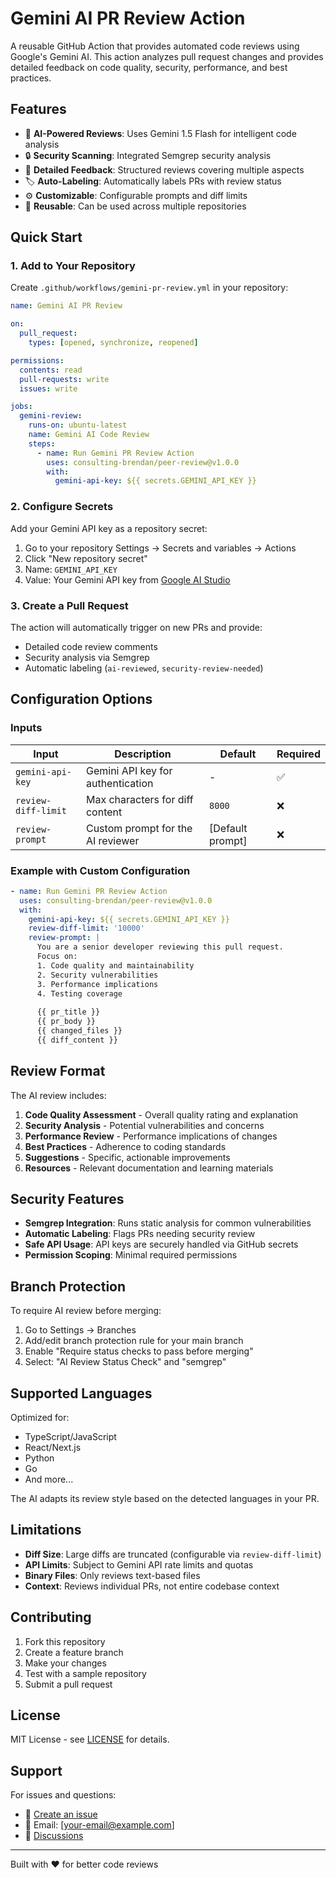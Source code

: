# Gemini AI PR Review Action

A reusable GitHub Action that provides automated code reviews using Google's Gemini AI. This action analyzes pull request changes and provides detailed feedback on code quality, security, performance, and best practices.

## Features

- 🤖 **AI-Powered Reviews**: Uses Gemini 1.5 Flash for intelligent code analysis
- 🔒 **Security Scanning**: Integrated Semgrep security analysis
- 📝 **Detailed Feedback**: Structured reviews covering multiple aspects
- 🏷️ **Auto-Labeling**: Automatically labels PRs with review status
- ⚙️ **Customizable**: Configurable prompts and diff limits
- 🔄 **Reusable**: Can be used across multiple repositories

## Quick Start

### 1. Add to Your Repository

Create `.github/workflows/gemini-pr-review.yml` in your repository:

```yaml
name: Gemini AI PR Review

on:
  pull_request:
    types: [opened, synchronize, reopened]

permissions:
  contents: read
  pull-requests: write
  issues: write

jobs:
  gemini-review:
    runs-on: ubuntu-latest
    name: Gemini AI Code Review
    steps:
      - name: Run Gemini PR Review Action
        uses: consulting-brendan/peer-review@v1.0.0
        with:
          gemini-api-key: ${{ secrets.GEMINI_API_KEY }}
```

### 2. Configure Secrets

Add your Gemini API key as a repository secret:

1. Go to your repository Settings → Secrets and variables → Actions
2. Click "New repository secret"
3. Name: `GEMINI_API_KEY`
4. Value: Your Gemini API key from [Google AI Studio](https://aistudio.google.com/app/apikey)

### 3. Create a Pull Request

The action will automatically trigger on new PRs and provide:
- Detailed code review comments
- Security analysis via Semgrep
- Automatic labeling (`ai-reviewed`, `security-review-needed`)

## Configuration Options

### Inputs

| Input | Description | Default | Required |
|-------|-------------|---------|----------|
| `gemini-api-key` | Gemini API key for authentication | - | ✅ |
| `review-diff-limit` | Max characters for diff content | `8000` | ❌ |
| `review-prompt` | Custom prompt for the AI reviewer | [Default prompt] | ❌ |

### Example with Custom Configuration

```yaml
- name: Run Gemini PR Review Action
  uses: consulting-brendan/peer-review@v1.0.0
  with:
    gemini-api-key: ${{ secrets.GEMINI_API_KEY }}
    review-diff-limit: '10000'
    review-prompt: |
      You are a senior developer reviewing this pull request.
      Focus on:
      1. Code quality and maintainability
      2. Security vulnerabilities
      3. Performance implications
      4. Testing coverage
      
      {{ pr_title }}
      {{ pr_body }}
      {{ changed_files }}
      {{ diff_content }}
```

## Review Format

The AI review includes:

1. **Code Quality Assessment** - Overall quality rating and explanation
2. **Security Analysis** - Potential vulnerabilities and concerns  
3. **Performance Review** - Performance implications of changes
4. **Best Practices** - Adherence to coding standards
5. **Suggestions** - Specific, actionable improvements
6. **Resources** - Relevant documentation and learning materials

## Security Features

- **Semgrep Integration**: Runs static analysis for common vulnerabilities
- **Automatic Labeling**: Flags PRs needing security review
- **Safe API Usage**: API keys are securely handled via GitHub secrets
- **Permission Scoping**: Minimal required permissions

## Branch Protection

To require AI review before merging:

1. Go to Settings → Branches
2. Add/edit branch protection rule for your main branch
3. Enable "Require status checks to pass before merging"
4. Select: "AI Review Status Check" and "semgrep"

## Supported Languages

Optimized for:
- TypeScript/JavaScript
- React/Next.js
- Python
- Go
- And more...

The AI adapts its review style based on the detected languages in your PR.

## Limitations

- **Diff Size**: Large diffs are truncated (configurable via `review-diff-limit`)
- **API Limits**: Subject to Gemini API rate limits and quotas
- **Binary Files**: Only reviews text-based files
- **Context**: Reviews individual PRs, not entire codebase context

## Contributing

1. Fork this repository
2. Create a feature branch
3. Make your changes
4. Test with a sample repository
5. Submit a pull request

## License

MIT License - see [LICENSE](LICENSE) for details.

## Support

For issues and questions:
- 🐛 [Create an issue](https://github.com/consulting-brendan/peer-review/issues)
- 📧 Email: [your-email@example.com]
- 💬 [Discussions](https://github.com/consulting-brendan/peer-review/discussions)

---

Built with ❤️ for better code reviews